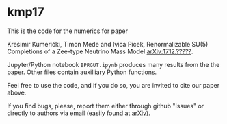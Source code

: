 # kmp17



This is the code for the numerics for paper


Krešimir Kumerički, Timon Mede and Ivica Picek, 
Renormalizable SU(5) Completions of a Zee-type Neutrino Mass Model
[arXiv:1712.?????](http://arxiv.org/abs/1712.?????).


Jupyter/Python notebook ``BPRGUT.ipynb`` produces many results
from the the paper. Other files contain auxilliary Python
functions.

Feel free to use the code, and if you do so, you are invited to cite our paper above.

If you find bugs, please, report them either through github "Issues" or directly to
authors via email (easily found at [arXiv](http://arXiv.org)).
